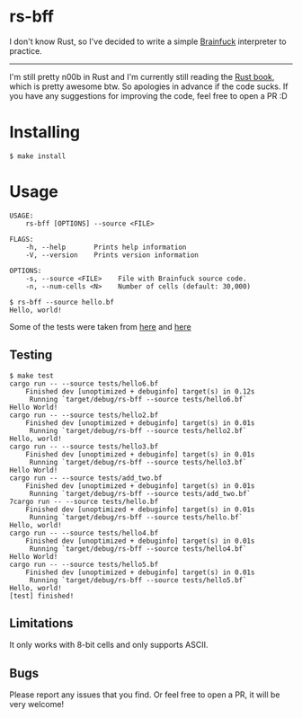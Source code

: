 # rs-bff

I don't know Rust, so I've decided to write a simple [Brainfuck](https://esolangs.org/wiki/Brainfuck) interpreter to practice.

---

I'm still pretty n00b in Rust and I'm currently still reading the [Rust book](https://doc.rust-lang.org/book/), which is pretty awesome btw. So apologies in advance if the code sucks. If you have any suggestions for improving the code, feel free to open a PR :D

# Installing

```
$ make install
```

# Usage

```
USAGE:
    rs-bff [OPTIONS] --source <FILE>

FLAGS:
    -h, --help       Prints help information
    -V, --version    Prints version information

OPTIONS:
    -s, --source <FILE>    File with Brainfuck source code.
    -n, --num-cells <N>    Number of cells (default: 30,000)
```

```
$ rs-bff --source hello.bf
Hello, world!
```

Some of the tests were taken from [here](https://github.com/brain-lang/brainfuck/blob/master/brainfuck.md) and [here](https://github.com/rdebath/Brainfuck)

## Testing

```
$ make test
cargo run -- --source tests/hello6.bf
    Finished dev [unoptimized + debuginfo] target(s) in 0.12s
     Running `target/debug/rs-bff --source tests/hello6.bf`
Hello World!
cargo run -- --source tests/hello2.bf
    Finished dev [unoptimized + debuginfo] target(s) in 0.01s
     Running `target/debug/rs-bff --source tests/hello2.bf`
Hello, world!
cargo run -- --source tests/hello3.bf
    Finished dev [unoptimized + debuginfo] target(s) in 0.01s
     Running `target/debug/rs-bff --source tests/hello3.bf`
Hello World!
cargo run -- --source tests/add_two.bf
    Finished dev [unoptimized + debuginfo] target(s) in 0.01s
     Running `target/debug/rs-bff --source tests/add_two.bf`
7cargo run -- --source tests/hello.bf
    Finished dev [unoptimized + debuginfo] target(s) in 0.01s
     Running `target/debug/rs-bff --source tests/hello.bf`
Hello, world!
cargo run -- --source tests/hello4.bf
    Finished dev [unoptimized + debuginfo] target(s) in 0.01s
     Running `target/debug/rs-bff --source tests/hello4.bf`
Hello World!
cargo run -- --source tests/hello5.bf
    Finished dev [unoptimized + debuginfo] target(s) in 0.01s
     Running `target/debug/rs-bff --source tests/hello5.bf`
Hello, world!
[test] finished!
```

## Limitations

It only works with 8-bit cells and only supports ASCII.

## Bugs

Please report any issues that you find. Or feel free to open a PR, it will be very welcome!
